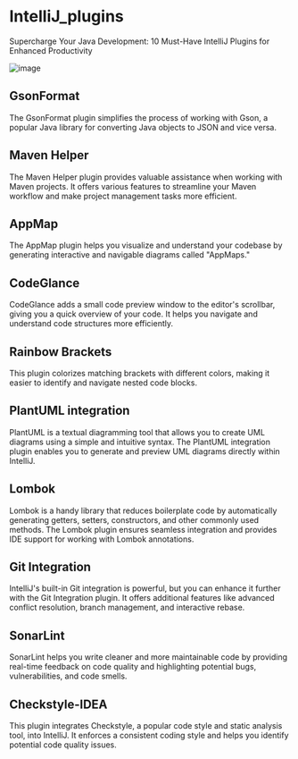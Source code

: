 # IntelliJ_plugins

Supercharge Your Java Development: 10 Must-Have IntelliJ Plugins for Enhanced Productivity

![image](https://github.com/luiscoco/IntelliJ_plugins/assets/32194879/f4fe5486-0c68-4ee5-8522-2459a5ab322e)


## GsonFormat 
The GsonFormat plugin simplifies the process of working with Gson, a popular Java library for converting Java objects to JSON and vice versa.

## Maven Helper 
The Maven Helper plugin provides valuable assistance when working with Maven projects. It offers various features to streamline your Maven workflow and make project management tasks more efficient.

## AppMap
The AppMap plugin helps you visualize and understand your codebase by generating interactive and navigable diagrams called "AppMaps."

## CodeGlance
CodeGlance adds a small code preview window to the editor's scrollbar, giving you a quick overview of your code. It helps you navigate and understand code structures more efficiently.

## Rainbow Brackets
This plugin colorizes matching brackets with different colors, making it easier to identify and navigate nested code blocks.

## PlantUML integration
PlantUML is a textual diagramming tool that allows you to create UML diagrams using a simple and intuitive syntax. The PlantUML integration plugin enables you to generate and preview UML diagrams directly within IntelliJ.

## Lombok
Lombok is a handy library that reduces boilerplate code by automatically generating getters, setters, constructors, and other commonly used methods. The Lombok plugin ensures seamless integration and provides IDE support for working with Lombok annotations.

## Git Integration
IntelliJ's built-in Git integration is powerful, but you can enhance it further with the Git Integration plugin. It offers additional features like advanced conflict resolution, branch management, and interactive rebase.

## SonarLint
SonarLint helps you write cleaner and more maintainable code by providing real-time feedback on code quality and highlighting potential bugs, vulnerabilities, and code smells.

## Checkstyle-IDEA
This plugin integrates Checkstyle, a popular code style and static analysis tool, into IntelliJ. It enforces a consistent coding style and helps you identify potential code quality issues.

